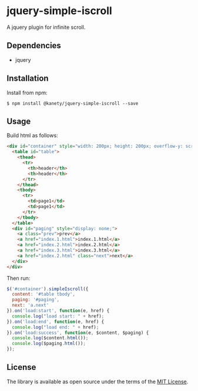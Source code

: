 # jquery-simple-iscroll

A jquery plugin for infinite scroll.

## Dependencies

* jquery

## Installation

Install from npm:

    $ npm install @kanety/jquery-simple-iscroll --save

## Usage

Build html as follows:

```html
<div id="container" style="width: 200px; height: 200px; overflow-y: scroll;">
  <table id="table">
    <thead>
      <tr>
        <th>header</th>
        <th>header</th>
      </tr>
    </thead>
    <tbody>
      <tr>
        <td>page1</td>
        <td>page1</td>
      </tr>
    </tbody>
  </table>
  <div id="paging" style="display: none;">
    <a class="prev">prev</a>
    <a href="index.1.html">index.1.html</a>
    <a href="index.2.html">index.2.html</a>
    <a href="index.3.html">index.3.html</a>
    <a href="index.2.html" class="next">next</a>
  </div>
</div>
```

Then run:

```javascript
$('#container').simpleIscroll({
  content: '#table tbody',
  paging: '#paging',
  next: 'a.next'
}).on('load:start', function(e, href) {
  console.log("load start: " + href);
}).on('load:end', function(e, href) {
  console.log("load end: " + href);
}).on('load:success', function(e, $content, $paging) {
  console.log($content.html());
  console.log($paging.html());
});
```

## License

The library is available as open source under the terms of the [MIT License](http://opensource.org/licenses/MIT).

